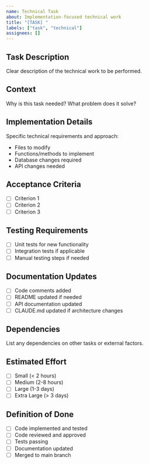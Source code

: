 ```yaml
---
name: Technical Task
about: Implementation-focused technical work
title: "[TASK] "
labels: ["task", "technical"]
assignees: []
---
```


## Task Description
Clear description of the technical work to be performed.

## Context
Why is this task needed? What problem does it solve?

## Implementation Details
Specific technical requirements and approach:
- Files to modify
- Functions/methods to implement
- Database changes required
- API changes needed

## Acceptance Criteria
- [ ] Criterion 1
- [ ] Criterion 2
- [ ] Criterion 3

## Testing Requirements
- [ ] Unit tests for new functionality
- [ ] Integration tests if applicable
- [ ] Manual testing steps if needed

## Documentation Updates
- [ ] Code comments added
- [ ] README updated if needed
- [ ] API documentation updated
- [ ] CLAUDE.md updated if architecture changes

## Dependencies
List any dependencies on other tasks or external factors.

## Estimated Effort
- [ ] Small (< 2 hours)
- [ ] Medium (2-8 hours)
- [ ] Large (1-3 days)
- [ ] Extra Large (> 3 days)

## Definition of Done
- [ ] Code implemented and tested
- [ ] Code reviewed and approved
- [ ] Tests passing
- [ ] Documentation updated
- [ ] Merged to main branch